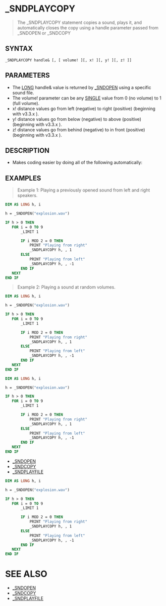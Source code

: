 # _SNDPLAYCOPY
> The _SNDPLAYCOPY statement copies a sound, plays it, and automatically closes the copy using a handle parameter passed from _SNDOPEN or _SNDCOPY

## SYNTAX
`_SNDPLAYCOPY handle& [, [ volume! ][, x! ][, y! ][, z! ]]`

## PARAMETERS
* The [LONG](LONG.md) handle& value is returned by [_SNDOPEN](_SNDOPEN.md) using a specific sound file.
* The volume! parameter can be any [SINGLE](SINGLE.md) value from 0 (no volume) to 1 (full volume).
* x! distance values go from left (negative) to right (positive) (beginning with v3.3.x ).
* y! distance values go from below (negative) to above (positive) (beginning with v3.3.x ).
* z! distance values go from behind (negative) to in front (positive) (beginning with v3.3.x ).


## DESCRIPTION
* Makes coding easier by doing all of the following automatically:


## EXAMPLES
> Example 1: Playing a previously opened sound from left and right speakers.

```vb
DIM AS LONG h, i

h = _SNDOPEN("explosion.wav")

IF h > 0 THEN
   FOR i = 0 TO 9
       _LIMIT 1

       IF i MOD 2 = 0 THEN
           PRINT "Playing from right"
           _SNDPLAYCOPY h, , 1
       ELSE
           PRINT "Playing from left"
           _SNDPLAYCOPY h, , -1
       END IF
   NEXT
END IF
```

> Example 2: Playing a sound at random volumes.

```vb
DIM AS LONG h, i

h = _SNDOPEN("explosion.wav")

IF h > 0 THEN
   FOR i = 0 TO 9
       _LIMIT 1

       IF i MOD 2 = 0 THEN
           PRINT "Playing from right"
           _SNDPLAYCOPY h, , 1
       ELSE
           PRINT "Playing from left"
           _SNDPLAYCOPY h, , -1
       END IF
   NEXT
END IF
```


```vb
DIM AS LONG h, i

h = _SNDOPEN("explosion.wav")

IF h > 0 THEN
   FOR i = 0 TO 9
       _LIMIT 1

       IF i MOD 2 = 0 THEN
           PRINT "Playing from right"
           _SNDPLAYCOPY h, , 1
       ELSE
           PRINT "Playing from left"
           _SNDPLAYCOPY h, , -1
       END IF
   NEXT
END IF
```

* [_SNDOPEN](_SNDOPEN.md)
* [_SNDCOPY](_SNDCOPY.md)
* [_SNDPLAYFILE](_SNDPLAYFILE.md)

```vb
DIM AS LONG h, i

h = _SNDOPEN("explosion.wav")

IF h > 0 THEN
   FOR i = 0 TO 9
       _LIMIT 1

       IF i MOD 2 = 0 THEN
           PRINT "Playing from right"
           _SNDPLAYCOPY h, , 1
       ELSE
           PRINT "Playing from left"
           _SNDPLAYCOPY h, , -1
       END IF
   NEXT
END IF
```



# SEE ALSO
* [_SNDOPEN](_SNDOPEN.md)
* [_SNDCOPY](_SNDCOPY.md)
* [_SNDPLAYFILE](_SNDPLAYFILE.md)


